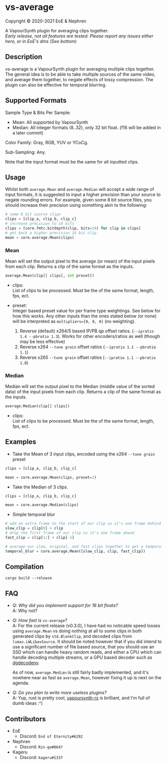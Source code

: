 # vs-average

Copyright © 2020-2021 EoE & Nephren

A VapourSynth plugin for averaging clips together.<br />
_Early release, not all features are tested. Please report any issues either here, or in EoE's dms (See bottom)_

## Description

vs-average is a VapourSynth plugin for averaging multiple clips together. The general idea is to be able to take multiple sources of the same video, and average them together, to negate effects of lossy compression. The plugin can also be effective for temporal blurring.

## Supported Formats

Sample Type & Bits Per Sample: 
 - Mean: All supported by VapourSynth
 - Median: All integer formats (8..32), only 32 bit float. (f16 will be added in a later commit)

Color Family: Gray, RGB, YUV or YCoCg.

Sub-Sampling: Any.

Note that the input format must be the same for all inputted clips.

## Usage

Whilst both `average.Mean` and `average.Median` will accept a wide range of input formats, it is suggested to input a higher precision than your source to negate rounding errors. For example, given some 8 bit source files, you should increase their precision using something akin to the following:

```python
# some 8 bit source clips
clips = [clip_a, clip_b, clip_c]
# increase precision to 16 bits
clips = [core.fmtc.bitdepth(clip, bits=16) for clip in clips]
# get back a higher precision 16 bit clip
mean = core.average.Mean(clips)
```

### Mean

Mean will set the output pixel to the average (or mean) of the input pixels from each clip. Returns a clip of the same format as the inputs.

```python
average.Mean(clip[] clips[, int preset])
```

- clips:<br />
    List of clips to be processed. Must be the of the same format, length, fps, ect.
  
- preset:<br />
    Integer based preset value for per frame type weightings. See below for how this works. Any other inputs than the ones stated below (or none) will be interpreted as `multipliers=[0, 0, 0]` (no weighting).
    
    1. Reverse (default) x264/5 based IP/PB qp offset ratios. (`--ipratio 1.4 --pbratio 1.3`). Works for other encoders/ratios as well (though may be less effective)<br />
    2. Reverse x264 `--tune grain` offset ratios (`--ipratio 1.1 --pbratio 1.1`)
    3. Reverse x265 `--tune grain` offset ratios (`--ipratio 1.1 --pbratio 1.0`)


### Median

Median will set the output pixel to the Median (middle value of the sorted data) of the input pixels from each clip. Returns a clip of the same format as the inputs.

```python
average.Median(clip[] clips])
```

- clips:<br />
    List of clips to be processed. Must be the of the same format, length, fps, ect.

## Examples

- Take the Mean of 3 input clips, encoded using the x264 `--tune grain` preset

```python
clips = [clip_a, clip_b, clip_c]

mean = core.average.Mean(clips, preset=2)
```

- Take the Median of 3 clips.

```python
clips = [clip_a, clip_b, clip_c]

mean = core.average.Median(clips)
```

- Simple temporal blur

```python
# add an extra frame to the start of our clip so it's one frame behind
slow_clip = clip[0] + clip
# drop the first frame of our clip so it's one frame ahead
fast_clip = clip[1:] + clip[-1]

# average our slow, original, and fast clips together to get a temporal blur.
temporal_blur = core.average.Mean([slow_clip, clip, fast_clip])
```

## Compilation

```
cargo build --release
```

## FAQ

 - _Q: Why did you implement support for 16 bit floats?_ <br />
   A: Why not?

- _Q: How fast is `vs-average`?_ <br />
   A: For the current release (v0.3.0), I have had no noticable speed losses using `average.Mean` vs doing nothing at all to some clips in both generated clips by `std.BlankClip`, and decoded clips from `lsmas.LWLibavSource`. It should be noted however that if you did intend to use a significant number of file based source, that you should use an SSD which can handle heavy random reads, and either a CPU which can handle decoding multiple streams, or a GPU based decoder such as [dgdecodenv](http://rationalqm.us/dgdecnv/dgdecnv.html).

   As of now, `average.Median` is still fairly badly implemented, and it's nowhere near as fast as `average.Mean`, however fixing it up is next on the agenda.

 - _Q: Do you plan to write more useless plugins?_ <br />
   A: Yup, rust is pretty cool, [vapoursynth-rs](https://github.com/YaLTeR/vapoursynth-rs) is brilliant, and I'm full of dumb ideas :^)

## Contributors

 - EoE
    - Discord: `End of Eternity#6292`
 - Nephren
    - Discord: `Rin-go#8647`
 - Kageru
    - Discord: `kageru#1337`
